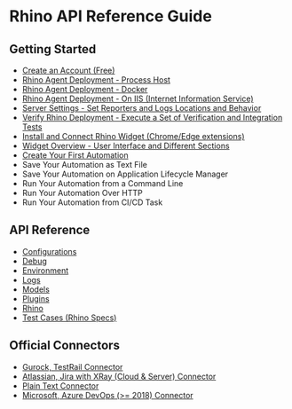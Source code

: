 # Rhino API Reference Guide

## Getting Started
* [Create an Account (Free)](./GettingStarted/Register.md 'Register')
* [Rhino Agent Deployment - Process Host](./GettingStarted/Deployment.md 'Deployment')
* [Rhino Agent Deployment - Docker](./GettingStarted/DeploymentDocker.md 'DeploymentDocker')
* [Rhino Agent Deployment - On IIS (Internet Information Service)](./GettingStarted/DeploymentIIS.md 'DeploymentIIS')
* [Server Settings - Set Reporters and Logs Locations and Behavior](./GettingStarted/ServerSettings.md 'ServerSettings')
* [Verify Rhino Deployment - Execute a Set of Verification and Integration Tests](./GettingStarted/VerifyDeployment.md 'VerifyDeployment')
* [Install and Connect Rhino Widget (Chrome/Edge extensions)](./GettingStarted/ConnectWidget.md 'ConnectWidget')
* [Widget Overview - User Interface and Different Sections](./GettingStarted/WidgetOverview.md 'WidgetOverview')
* [Create Your First Automation](./GettingStarted/YourFirstAutomation.md 'YourFirstAutomation')
* Save Your Automation as Text File
* Save Your Automation on Application Lifecycle Manager
* Run Your Automation from a Command Line
* Run Your Automation Over HTTP
* Run Your Automation from CI/CD Task

## API Reference
* [Configurations](./ApiReference/Configurations.md 'Configurations')
* [Debug](./ApiReference/Debug.md 'Debug')
* [Environment](./ApiReference/Environment.md 'Environment')
* [Logs](./ApiReference/Logs.md 'Logs')
* [Models](./ApiReference/Models.md 'Models')
* [Plugins](./ApiReference/Plugins.md 'Plugins')
* [Rhino](./ApiReference/Rhino.md 'Rhino')
* [Test Cases (Rhino Specs)](./ApiReference/TestCases.md 'TestCases')

## Official Connectors
* [Gurock, TestRail Connector](https://github.com/savanna-projects/rhino-connectors-gurock)
* [Atlassian, Jira with XRay (Cloud & Server) Connector](https://github.com/savanna-projects/rhino-connectors-atlassian)
* [Plain Text Connector](https://github.com/savanna-projects/rhino-connectors-text)
* [Microsoft, Azure DevOps (>= 2018) Connector](https://github.com/savanna-projects/rhino-connectors-azure)